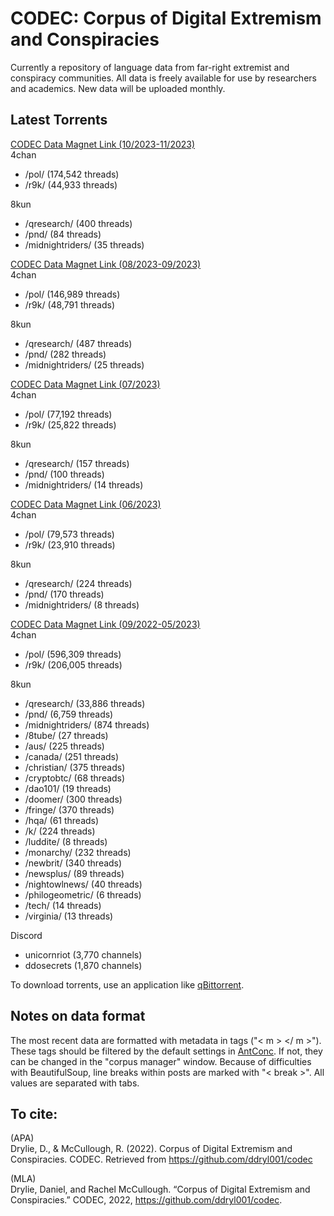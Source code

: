# CODEC: Corpus of Digital Extremism and Conspiracies
Currently a repository of language data from far-right extremist and conspiracy communities. All data is freely available for use by researchers and academics. New data will be uploaded monthly.

## Latest Torrents

[CODEC Data Magnet Link (10/2023-11/2023)](https://tinyurl.com/h3kavskd)  
4chan
   - /pol/ (174,542 threads) 
   - /r9k/ (44,933 threads)
     
8kun
   - /qresearch/ (400 threads)
   - /pnd/ (84 threads)
   - /midnightriders/ (35 threads)

[CODEC Data Magnet Link (08/2023-09/2023)](https://tinyurl.com/yt6mk7uk)  
4chan
   - /pol/ (146,989 threads) 
   - /r9k/ (48,791 threads)
     
8kun
   - /qresearch/ (487 threads)
   - /pnd/ (282 threads)
   - /midnightriders/ (25 threads)

[CODEC Data Magnet Link (07/2023)](https://tinyurl.com/m7ny8r2k)  
4chan
   - /pol/ (77,192 threads) 
   - /r9k/ (25,822 threads)
     
8kun
   - /qresearch/ (157 threads)
   - /pnd/ (100 threads)
   - /midnightriders/ (14 threads)

[CODEC Data Magnet Link (06/2023)](https://tinyurl.com/3uvef95v)  
4chan
   - /pol/ (79,573 threads)  
   - /r9k/ (23,910 threads)
     
8kun
   - /qresearch/ (224 threads)
   - /pnd/ (170 threads)
   - /midnightriders/ (8 threads)

[CODEC Data Magnet Link (09/2022-05/2023)](https://tinyurl.com/4cytrd5r)  
4chan
   - /pol/ (596,309 threads)  
   - /r9k/ (206,005 threads)
     
8kun
   - /qresearch/ (33,886 threads)
   - /pnd/ (6,759 threads)
   - /midnightriders/ (874 threads)
   - /8tube/ (27 threads)
   - /aus/ (225 threads)
   - /canada/ (251 threads)
   - /christian/ (375 threads)
   - /cryptobtc/ (68 threads)
   - /dao101/ (19 threads)
   - /doomer/ (300 threads)
   - /fringe/ (370 threads)
   - /hqa/ (61 threads)
   - /k/ (224 threads)
   - /luddite/ (8 threads)
   - /monarchy/ (232 threads)
   - /newbrit/ (340 threads)
   - /newsplus/ (89 threads)
   - /nightowlnews/ (40 threads)
   - /philogeometric/ (6 threads)
   - /tech/ (14 threads)
   - /virginia/ (13 threads)

Discord
   - unicornriot (3,770 channels)
   - ddosecrets (1,870 channels)
     
To download torrents, use an application like [qBittorrent](https://www.qbittorrent.org/download.php). 

## Notes on data format

The most recent data are formatted with metadata in tags ("< m > </ m >"). 
These tags should be filtered by the default settings in [AntConc](https://www.laurenceanthony.net/software/antconc/). If not, they can be changed in the "corpus manager" window.
Because of difficulties with BeautifulSoup, line breaks within posts are marked with "< break >".
All values are separated with tabs.

## To cite: 

(APA)  
Drylie, D., & McCullough, R. (2022). Corpus of Digital Extremism and Conspiracies. CODEC. Retrieved from https://github.com/ddryl001/codec

(MLA)  
Drylie, Daniel, and Rachel McCullough. “Corpus of Digital Extremism and Conspiracies.” CODEC, 2022, https://github.com/ddryl001/codec. 

